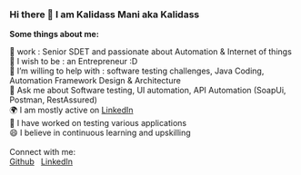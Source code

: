 ### Hi there 👋 I am Kalidass Mani aka Kalidass 

**Some things about me:**

🔭 work : Senior SDET and passionate about Automation & Internet of things <br/>
🌱 I wish to be : an Entrepreneur  :D <br/>
🤔 I’m willing to help with : software testing challenges, Java Coding, Automation Framework Design & Architecture<br/>
💬 Ask me about Software testing, UI automation, API Automation (SoapUi, Postman, RestAssured)<br/>
🌍 I am mostly active on [LinkedIn](https://www.linkedin.com/in/kalidassmani/)<br/>
💬 I have worked on testing various applications <br/>
😄 I believe in continuous learning and upskilling<br/>
<br/>
Connect with me:<br/>
[Github](https://github.com/dasschamp) &nbsp;  [LinkedIn](https://www.linkedin.com/in/kalidassmani/)
